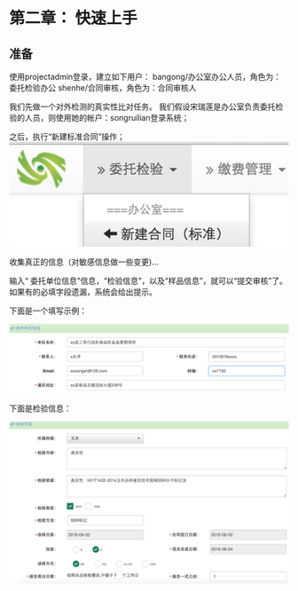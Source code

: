 # 第二章： 快速上手


## 准备
使用projectadmin登录，建立如下用户：
bangong/办公室办公人员，角色为：委托检验办公
shenhe/合同审核，角色为：合同审核人


我们先做一个对外检测的真实性比对任务。
我们假设宋瑞莲是办公室负责委托检验的人员，则使用她的帐户：songruilian登录系统；

之后，执行“新建标准合同”操作；
![](new-contract.png)




收集真正的信息（对敏感信息做一些变更)...

输入“ 委托单位信息”信息，“检验信息”，以及“样品信息”，就可以“提交审核”了。
如果有的必填字段遗漏，系统会给出提示。

下面是一个填写示例：

![](delegator.png)


下面是检验信息：

![](test-info.png)


